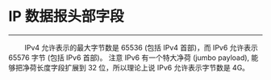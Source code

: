 # IP 数据报头部字段
***

&emsp;&emsp;
IPv4 允许表示的最大字节数是 65536 (包括 IPv4 首部)，而 IPv6 允许表示 65576 字节 (包括 IPv6 首部)。
注意 IPv6 有一个特大净荷 (jumbo payload), 能够把净荷长度字段扩展到 32 位，所以理论上说 IPv6 允许表示字节数是 4G。
